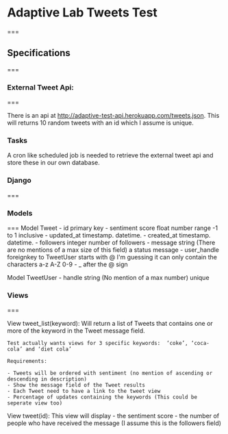 # Adaptive Lab Tweets Test
===

## Specifications
===

### External Tweet Api:
===

There is an api at http://adaptive-test-api.herokuapp.com/tweets.json.
This will returns 10 random tweets with an id which I assume is unique.

### Tasks

A cron like scheduled job is needed to retrieve the external tweet api
and store these in our own database.


### Django
===

### Models
===
Model Tweet
	- id
		primary key
	- sentiment score
		float number
		range -1 to 1 inclusive
	- updated_at
		timestamp.
		datetime.
	- created_at
		timestamp.
		datetime.
	- followers
		integer
		number of followers
	- message
		string (There are no mentions of a max size of this field)
		a status message
	- user_handle
		foreignkey to TweetUser
		starts with @
		I'm guessing it can only contain the characters a-z A-Z 0-9 - _ after the @ sign
		
Model TweetUser
	- handle
		string (No mention of a max number)
		unique 
		
### Views
===

View tweet_list(keyword):
	Will return a list of Tweets that contains one or more of the
	keyword in the Tweet message field.
	
	Test actually wants views for 3 specific keywords:  ‘coke’, ‘coca-cola’ and ‘diet cola’
	
	Requirements:
	
	- Tweets will be ordered with sentiment (no mention of ascending or descending in description)
	- Show the message field of the Tweet results
	- Each Tweet need to have a link to the tweet view
	- Percentage of updates containing the keywords (This could be seperate view too)
	
View tweet(id):
	This view will display
	- the sentiment score
	- the number of people who have received the message (I assume this is the followers field)

